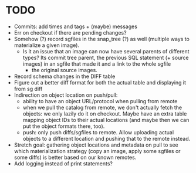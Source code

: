 # TODO

  * Commits: add times and tags + (maybe) messages
  * Err on checkout if there are pending changes?
  * Somehow (?) record sgfiles in the snap_tree (?) as well (multiple ways to materialize a given image).
    * Is it an issue that an image can now have several parents of different types? Its commit tree parent,
      the previous SQL statement (+ source images) in an sgfile that made it and a link to the whole sgfile
      + the original source images.
  * Record schema changes in the DIFF table
  * Figure out a better diff format for both the actual table and displaying it from sg diff
  * Indirection on object location on push/pull:
    * ability to have an object URL/protocol when pulling from remote
    * when we pull the catalog from remote, we don't actually fetch the objects: we only lazily do it on
      checkout. Maybe have an extra table mapping object IDs to their actual locations (and maybe
      then we can put the object formats there, too).
    * push: only push diffs/sgfiles to remote. Allow uploading actual objects to a different location and pushing
      that to the remote instead.
  * Stretch goal: gathering object locations and metadata on pull to see which materialization strategy (copy an image,
    apply some sgfiles or some diffs) is better based on our known remotes.
  * Add logging instead of print statements?
